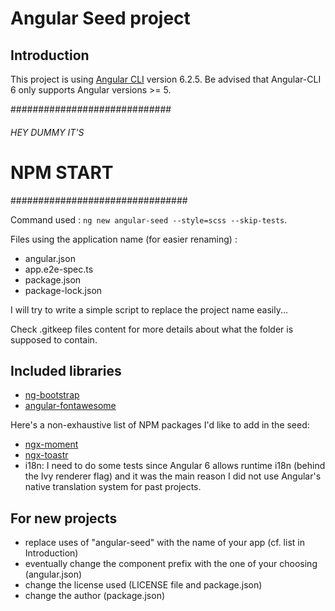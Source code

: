 # Angular Seed project

## Introduction

This project is using [Angular CLI](https://github.com/angular/angular-cli) version 6.2.5. Be advised that Angular-CLI 6 only supports Angular versions >= 5.

#############################
######  HEY DUMMY IT'S  #############
#         NPM START          #
################################

Command used : `ng new angular-seed --style=scss --skip-tests`.

Files using the application name (for easier renaming) :

* angular.json
* app.e2e-spec.ts
* package.json
* package-lock.json

I will try to write a simple script to replace the project name easily...

Check .gitkeep files content for more details about what the folder is supposed to contain.

## Included libraries

* [ng-bootstrap](https://github.com/ng-bootstrap/ng-bootstrap)
* [angular-fontawesome](https://github.com/FortAwesome/angular-fontawesome)

Here's a non-exhaustive list of NPM packages I'd like to add in the seed:

* [ngx-moment](https://github.com/urish/ngx-moment)
* [ngx-toastr](https://github.com/scttcper/ngx-toastr)
* i18n: I need to do some tests since Angular 6 allows runtime i18n (behind the Ivy renderer flag) and it was the main reason I did not use Angular's native translation system for past projects.

## For new projects

* replace uses of "angular-seed" with the name of your app (cf. list in Introduction)
* eventually change the component prefix with the one of your choosing (angular.json)
* change the license used (LICENSE file and package.json)
* change the author (package.json)
